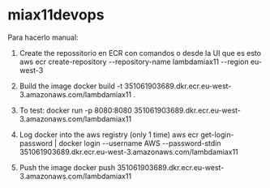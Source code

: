# miax11devops

Para hacerlo manual:


1. Create the repossitorio en ECR con comandos o desde la UI que es esto
aws ecr create-repository --repository-name lambdamiax11 --region eu-west-3

2. Build the image
docker build -t 351061903689.dkr.ecr.eu-west-3.amazonaws.com/lambdamiax11 .

3. To test:
docker run  -p 8080:8080 351061903689.dkr.ecr.eu-west-3.amazonaws.com/lambdamiax11

4. Log docker into the aws registry (only 1 time)
aws ecr get-login-password | docker login --username AWS --password-stdin 351061903689.dkr.ecr.eu-west-3.amazonaws.com/lambdamiax11

5. Push the image
docker push 351061903689.dkr.ecr.eu-west-3.amazonaws.com/lambdamiax11